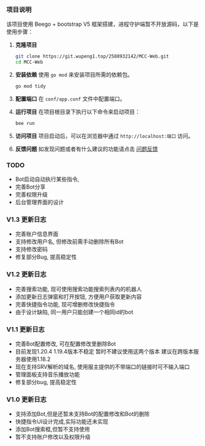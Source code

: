 
### 项目说明

该项目使用 Beego + bootstrap V5 框架搭建，进程守护端暂不开放源码，以下是使用步骤：

1. **克隆项目**
   ```bash
   git clone https://git.wupeng1.top/2508932142/MCC-Web.git
   cd MCC-Web
   ```

2. **安装依赖**
   使用 `go mod` 来安装项目所需的依赖包。
   ```bash
   go mod tidy
   ```

3. **配置端口**
   在 `conf/app.conf` 文件中配置端口。

4. **运行项目**
   在项目根目录下执行以下命令来启动项目：
   ```bash
   bee run
   ```

5. **访问项目**
   项目启动后，可以在浏览器中通过 `http://localhost:端口` 访问。

6. **反馈问题**
   如发现问题或者有什么建议的功能请点击 [问题反馈](https://gitee.com/sg250/MCC-Web/issues)

### TODO
- Bot启动自动执行某些指令,
- 完善Bot分享
- 完善权限升级
- 后台管理界面的设计


### V1.3 更新日志
- 完善账户信息界面
- 支持修改用户名, 但修改前需手动删除所有Bot
- 支持修改密码
- 修复部分Bug, 提高稳定性

### V1.2 更新日志

- 完善搜索功能, 现可使用搜索功能搜索列表内的机器人
- 添加更新日志弹窗和打开按钮, 方便用户获取更新内容
- 完善快捷指令功能, 现可增删修改快捷指令
- 由于设计缺陷, 同一用户只能创建一个相同id的bot

### V1.1 更新日志

- 完善Bot配置修改, 可在配置修改里删除Bot
- 目前发现1.20.4 1.19.4版本不稳定 暂时不建议使用这两个版本 建议在跨版本服务器使用1.18.2
- 现在支持SRV解析的域名, 使用服主提供的不带端口的链接时可不输入端口
- 管理面板支持音乐播放功能
- 修复部分bug, 提高稳定性

### V1.0 更新日志

- 支持添加Bot,但是还暂未支持Bot的配置修改和Bot的删除
- 快捷指令UI设计完成,实际功能还未实现
- 添加Bot搜索框,但暂不支持使用
- 暂不支持账户修改以及权限升级
